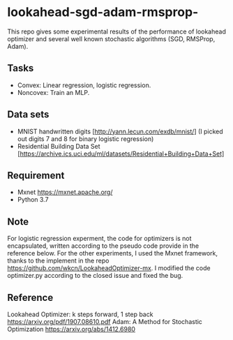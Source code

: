# lookahead-sgd-adam-rmsprop-
This repo gives some experimental results of the performance of lookahead optimizer and several well known stochastic algorithms (SGD, RMSProp, Adam). 

## Tasks
- Convex: Linear regression, logistic regression.
- Noncovex: Train an MLP.

## Data sets
- MNIST handwritten digits [http://yann.lecun.com/exdb/mnist/] (I picked out digits 7 and 8 for binary logistic regression)
- Residential Building Data Set [https://archive.ics.uci.edu/ml/datasets/Residential+Building+Data+Set]

## Requirement
- Mxnet https://mxnet.apache.org/
- Python 3.7

## Note
For logistic regression experment, the code for optimizers is not encapsulated, written according to the pseudo code provide in the reference below.
For the other experiments, I used the Mxnet framework, thanks to the implement in the repo https://github.com/wkcn/LookaheadOptimizer-mx. I modified the code optimizer.py according to the closed issue and fixed the bug.

## Reference 
Lookahead Optimizer: k steps forward, 1 step back https://arxiv.org/pdf/1907.08610.pdf
Adam: A Method for Stochastic Optimization https://arxiv.org/abs/1412.6980

